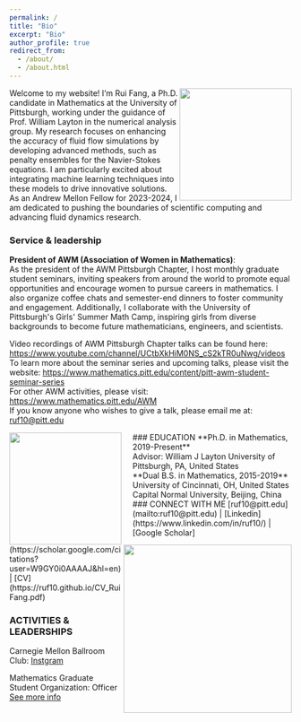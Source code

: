 ```yaml
---
permalink: /
title: "Bio"
excerpt: "Bio"
author_profile: true
redirect_from: 
  - /about/
  - /about.html
---
```

<img align="right" width="200" src="{{ site.url }}{{ site.baseurl }}/images/rui-single.jpg" />
Welcome to my website! I’m Rui Fang, a Ph.D. candidate in Mathematics at the University of Pittsburgh, working under the guidance of Prof. William Layton in the numerical analysis group. 
My research focuses on enhancing the accuracy of fluid flow simulations by developing advanced methods, such as penalty ensembles for the Navier-Stokes equations. I am particularly excited about integrating machine learning techniques into these models to drive innovative solutions. As an Andrew Mellon Fellow for 2023-2024, I am dedicated to pushing the boundaries of scientific computing and advancing fluid dynamics research.<br />

### Service & leadership
**President of AWM (Association of Women in Mathematics)**:<br />
As the president of the AWM Pittsburgh Chapter, I host monthly graduate student seminars, inviting speakers from around the world to promote equal opportunities and encourage women to pursue careers in mathematics. I also organize coffee chats and semester-end dinners to foster community and engagement. Additionally, I collaborate with the University of Pittsburgh's Girls' Summer Math Camp, inspiring girls from diverse backgrounds to become future mathematicians, engineers, and scientists.

Video recordings of AWM Pittsburgh Chapter talks can be found here: https://www.youtube.com/channel/UCtbXkHiM0NS_cS2kTR0uNwg/videos <br />
To learn more about the seminar series and upcoming talks, please visit the website: https://www.mathematics.pitt.edu/content/pitt-awm-student-seminar-series <br />
For other AWM activities, please visit: https://www.mathematics.pitt.edu/AWM <br/>
If you know anyone who wishes to give a talk, please email me at: ruf10@pitt.edu <br/>



<img align="left" width="200" src="{{ site.url }}{{ site.baseurl }}/images/rui-ammcs.png" style="margin-right: 20px;" /> 
### EDUCATION
**Ph.D. in Mathematics, 2019-Present** <br />
Advisor: William J Layton <be />
 University of Pittsburgh, PA, United States <br />
**Dual B.S. in Mathematics, 2015-2019** <br />
University of Cincinnati, OH, United States <br />
Capital Normal University, Beijing, China

<img align="right" width="300" src="{{ site.url }}{{ site.baseurl }}/images/finite_element_circus.jpg" />
### CONNECT WITH ME
[ruf10@pitt.edu](mailto:ruf10@pitt.edu) |  [Linkedin](https://www.linkedin.com/in/ruf10/)  |  [Google Scholar](https://scholar.google.com/citations?user=W9GY0i0AAAAJ&hl=en)  |  [CV](https://ruf10.github.io/CV_RuiFang.pdf)

### ACTIVITIES & LEADERSHIPS
Carnegie Mellon Ballroom Club: [Instgram](https://www.instagram.com/cmuballroom?igsh=NDlyZmZubTY0eXhy) <br />

Mathematics Graduate Student Organization: Officer [See more info](https://www.mathematics.pitt.edu/graduate/organizations/mathematics-graduate-student-organization-gso) 



